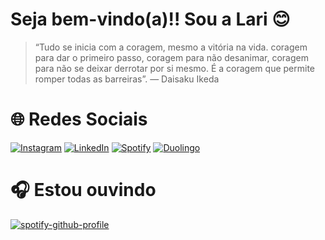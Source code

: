 # Seja bem-vindo(a)!! Sou a Lari 😊

> “Tudo se inicia com a coragem, mesmo a vitória na vida. coragem para dar o primeiro passo, coragem para não desanimar, coragem para não se deixar derrotar por si mesmo. É a coragem que permite romper todas as barreiras”. — Daisaku Ikeda

# 🌐 Redes Sociais

[![Instagram](https://img.shields.io/badge/Instagram-E4405F?style=for-the-badge&logo=instagram&logoColor=white)](https://www.instagram.com/larissanakamura.dev/) [![LinkedIn](https://img.shields.io/badge/LinkedIn-0077B5?style=for-the-badge&logo=linkedin&logoColor=white)](https://www.linkedin.com/in/larissakmnakamura/) [![Spotify](https://img.shields.io/badge/Spotify-1ED760?&style=for-the-badge&logo=spotify&logoColor=white)](https://open.spotify.com/user/larii_nakaa) [![Duolingo](https://img.shields.io/badge/Duolingo-58CC02?style=for-the-badge&logo=Duolingo&logoColor=white)](https://www.duolingo.com/profile/larissakmnaka)

# 🎧 Estou ouvindo

[![spotify-github-profile](https://spotify-github-profile.kittinanx.com/api/view?uid=larii_nakaa&cover_image=false&theme=default&show_offline=true&background_color=121212&interchange=true&bar_color=c18b89)](https://github.com/kittinan/spotify-github-profile)
